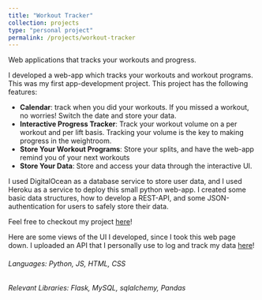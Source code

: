 ```yaml
---
title: "Workout Tracker"
collection: projects
type: "personal project"
permalink: /projects/workout-tracker
---
```


Web applications that tracks your workouts and progress.

I developed a web-app which tracks your workouts and workout programs. This was my first app-development project. This project has the following features:

* **Calendar**: track when you did your workouts. If you missed a workout, no worries! Switch the date and store your data.
* **Interactive Progress Tracker**: Track your workout volume on a per workout and per lift basis. Tracking your volume is the key to making progress in the weightroom.
* **Store Your Workout Programs**: Store your splits, and have the web-app remind you of your next workouts
* **Store Your Data**: Store and access your data through the interactive UI.

I used DigitalOcean as a database service to store user data, and I used Heroku as a service to deploy this small python web-app. I created some basic data structures, how to develop a REST-API, and some JSON-authentication for users to safely store their data.

Feel free to checkout my project [here](https://github.com/pranavramachandra1/workout_tracker)!

Here are some views of the UI I developed, since I took this web page down. I uploaded an API that I personally use to log and track my data [here](https://github.com/pranavramachandra1/workout_api)!


###### Languages: Python, JS, HTML, CSS
###### Relevant Libraries: Flask, MySQL, sqlalchemy, Pandas